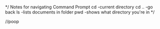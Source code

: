 */ Notes for navigating Command Prompt
cd -current directory
cd .. -go back
ls -lists documents in folder
pwd -shows what directory you're in
*/

//poop

